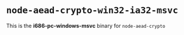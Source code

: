 # `node-aead-crypto-win32-ia32-msvc`

This is the **i686-pc-windows-msvc** binary for `node-aead-crypto`
